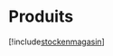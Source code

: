 # Produits

[!include[stockenmagasin](produits.stockenmagasin.autogen.md)]















































































































































